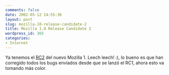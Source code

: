 ```yaml
---
comments: false
date: 2002-05-12 14:55:36
layout: post
slug: mozilla-10-release-candidate-2
title: Mozilla 1.0 Release Candidate 2
wordpress_id: 365
categories:
- Internet
---
```


Ya tenemos el [RC2](http://www.mozilla.org/releases/) del nuevo Mozilla 1. Leech leech! :), lo bueno es que han corregido todos los bugs enviados desde que se lanzó el RC1, ahora esto va tomando más color.




 
